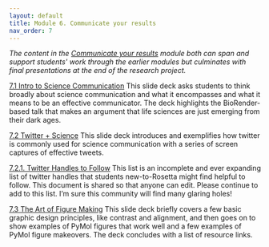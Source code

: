 ```yaml
---
layout: default
title: Module 6. Communicate your results
nav_order: 7
---
```


*The content in the [Communicate your results](https://drive.google.com/drive/folders/1nNKDp6QgMAQ_hgCyTP8avOpkBWzEBkte?usp=sharing) module both can span and support students' work through the earlier modules but culminates with final presentations at the end of the research project.* 

[7.1 Intro to Science Communication](https://docs.google.com/presentation/d/14K-3pD8s0nPpqDb7qFUxXOjKIV5IXHDPWeRpxYXVKRM/edit?usp=sharing)
This slide deck asks students to think broadly about science communication and what it encompasses and what it means to be an effective communicator. The deck highlights the BioRender-based talk that makes an argument that life sciences are just emerging from their dark ages. 

[7.2 Twitter + Science](https://docs.google.com/presentation/d/1AgI3mwqhTW6vw3gmu65HasTbiLcx84RF1r_bTmmTDN8/edit?usp=sharing)
This slide deck introduces and exemplifies how twitter is commonly used for science communication with a series of screen captures of effective tweets.

[7.2.1. Twitter Handles to Follow](https://docs.google.com/document/d/1PMttpnyqZ8jctxKKgqS2uOGwqz233lhvVSfHRvxI6A4/edit?usp=sharing)
This list is an incomplete and ever expanding list of twitter handles that students new-to-Rosetta might find helpful to follow. This document is shared so that anyone can edit. Please continue to add to this list. I’m sure this community will find many glaring holes! 

[7.3 The Art of Figure Making](https://docs.google.com/presentation/d/1Zmt7bmToAh1LMnJfKCVLVpueAKmCB3Y6refPfY8KDKk/edit?usp=sharing)
This slide deck briefly covers a few basic graphic design principles, like contrast and alignment, and then goes on to show examples of PyMol figures that work well and a few examples of PyMol figure makeovers. The deck concludes with a list of resource links.
